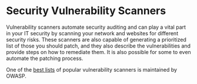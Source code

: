 # Security Vulnerability Scanners

Vulnerability scanners automate security auditing and can play a vital part in your IT security by scanning your network and websites for different security risks. These scanners are also capable of generating a prioritized list of those you should patch, and they also describe the vulnerabilities and provide steps on how to remediate them. It is also possible for some to even automate the patching process.

One of the [best lists][1] of popular vulnerability scanners is maintained by OWASP.

[1]: https://www.owasp.org/index.php/Category:Vulnerability_Scanning_Tools
